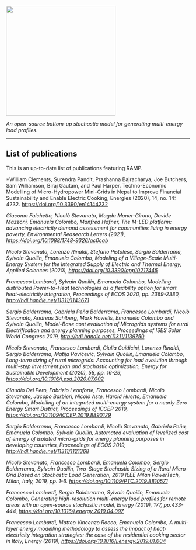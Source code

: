<img src="https://github.com/SESAM-Polimi/RAMP/blob/master/RAMP_logo_basic.png" width="300">

*An open-source bottom-up stochastic model for generating multi-energy load profiles.*

---

## List of publications
This is an up-to-date list of publications featuring RAMP.

*William Clements, Surendra Pandit, Prashanna Bajracharya, Joe Butchers, Sam Williamson, Biraj Gautam, and Paul Harper. Techno-Economic Modelling of Micro-Hydropower Mini-Grids in Nepal to Improve Financial Sustainability and Enable Electric Cooking, Energies (2020), 14, no. 14: 4232. https://doi.org/10.3390/en14144232

*Giacomo Falchetta, Nicolò Stevanato, Magda Moner-Girona, Davide Mazzoni, Emanuela Colombo, Manfred Hafner, The M-LED platform: advancing electricity demand assessment for communities living in energy poverty, Environmental Reasearch Letters (2021), https://doi.org/10.1088/1748-9326/ac0cab*

*Nicolò Stevanato, Lorenzo Rinaldi, Stefano Pistolese, Sergio Balderrama, Sylvain Quoilin, Emanuela Colombo, Modeling of a Village-Scale Multi-Energy System for the Integrated Supply of Electric and Thermal Energy, Applied Sciences (2020), https://doi.org/10.3390/app10217445*

*Francesco Lombardi, Sylvain Quoilin, Emanuela Colombo, Modelling distributed Power-to-Heat technologies as a flexibility option for smart heat-electricity integration, Proceedings of ECOS 2020, pp. 2369-2380, http://hdl.handle.net/11311/1143671*

*Sergio Balderrama, Gabriela Peña Balderrama, Francesco Lombardi, Nicolò Stevanato, Andreas Sahlberg, Mark Howells, Emanuela Colombo and Sylvain Quoilin, Model-Base cost evaluation of Microgrids systems for rural Electrification and energy planning purposes, Proceedings of ISES Solar World Congress 2019, http://hdl.handle.net/11311/1139750*

*Nicolò Stevanato, Francesco Lombardi, Giulia Guidicini, Lorenzo Rinaldi, Sergio Balderrama, Matija Pavičević, Sylvain Quoilin, Emanuela Colombo, Long-term sizing of rural microgrids: Accounting for load evolution through multi-step investment plan and stochastic optimization, Energy for Sustainable Development (2020), 58, pp. 16-29, https://doi.org/10.1016/j.esd.2020.07.002*

*Claudio Del Pero, Fabrizio Leonforte, Francesco Lombardi, Nicolò Stevanato, Jacopo Barbieri, Nicolò Aste, Harold Huerto, Emanuela Colombo, 
Modelling of an integrated multi-energy system for a nearly Zero Energy Smart District, 
Proceedings of ICCEP 2019, https://doi.org/10.1109/ICCEP.2019.8890129*

*Sergio Balderrama, Francesco Lombardi, Nicolò Stevanato, Gabriela Peña, Emanuela Colombo, Sylvain Quoilin,
Automated evaluation of levelized cost of energy of isolated micro-grids for energy planning purposes in developing countries, 
Proceedings of ECOS 2019, 	http://hdl.handle.net/11311/1121368*

*Nicolò Stevanato, Francesco Lombardi, Emanuela Colombo, Sergio Balderrama, Sylvain Quoilin, 
Two-Stage Stochastic Sizing of a Rural Micro-Grid Based on Stochastic Load Generation, 
2019 IEEE Milan PowerTech, Milan, Italy, 2019, pp. 1-6. https://doi.org/10.1109/PTC.2019.8810571*

*Francesco Lombardi, Sergio Balderrama, Sylvain Quoilin, Emanuela Colombo, 
Generating high-resolution multi-energy load profiles for remote areas with an open-source stochastic model, 
Energy (2019), 177, pp.433-444, https://doi.org/10.1016/j.energy.2019.04.097* 

*Francesco Lombardi, Matteo Vincenzo Rocco, Emanuela Colombo, 
A multi-layer energy modelling methodology to assess the impact of heat-electricity integration strategies: the case of the residential cooking sector in Italy, 
Energy (2019), https://doi.org/10.1016/j.energy.2019.01.004*

